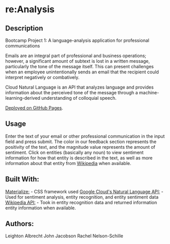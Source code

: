 # re:Analysis

## Description

Bootcamp Project 1: A language-analysis application for professional communications

Emails are an integral part of professional and business operations; however, a significant amount of subtext is lost in a written message, particularly the tone of the message itself. This can present challenges when an employee unintentionally sends an email that the recipient could interpret negatively or combatively.

Cloud Natural Language is an API that analyzes language and provides information about the perceived tone of the message through a machine-learning-derived understanding of colloquial speech.

[Deployed on GitHub Pages](https://lbalbrecht.github.io/pro-communication-analysis/).


## Usage

Enter the text of your email or other professional communication in the input field and press submit. The color in our feedback section represents the positivity of the text, and the magnitude value represents the amount of sentiment. Click on entities (basically any noun) to view sentiment information for how that entity is described in the text, as well as more information about that entity from [Wikipedia](https://wikipedia.org) when available.

## Built With:

[Materialize:](https://materializecss.com/getting-started.html) - CSS framework used
[Google Cloud's Natural Language API:](https://cloud.google.com/natural-language) - Used for sentiment analysis, entity recognition, and entity sentiment data
[Wikipedia API:](https://www.mediawiki.org/wiki/API:Main_page) - Took in entity recognition data and returned information entity information when available.

## Authors: 
Leighton Albrecht 
John Jacobson
Rachel Nelson-Schille 
